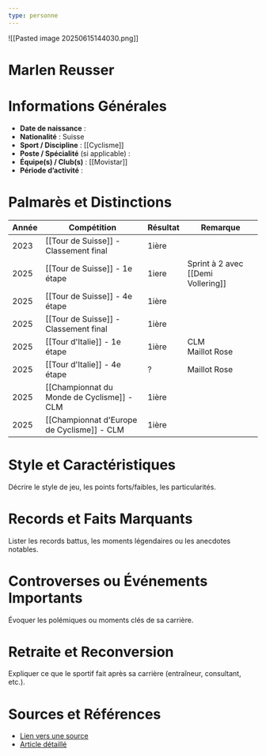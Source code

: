 ```yaml
---
type: personne
---
```

![[Pasted image 20250615144030.png]]
# Marlen Reusser

# Informations Générales
- **Date de naissance** :  
- **Nationalité** :  Suisse
- **Sport / Discipline** : [[Cyclisme]] 
- **Poste / Spécialité** (si applicable) :  
- **Équipe(s) / Club(s)** :  [[Movistar]]
- **Période d’activité** :  

# Palmarès et Distinctions
| Année | Compétition                                | Résultat | Remarque                           |
| ----- | ------------------------------------------ | -------- | ---------------------------------- |
| 2023  | [[Tour de Suisse]] - Classement final      | 1ière    |                                    |
| 2025  | [[Tour de Suisse]] - 1e étape              | 1iere    | Sprint à 2 avec [[Demi Vollering]] |
| 2025  | [[Tour de Suisse]] - 4e étape              | 1ière    |                                    |
| 2025  | [[Tour de Suisse]] - Classement final      | 1ière    |                                    |
| 2025  | [[Tour d'Italie]] - 1e étape               | 1ière    | CLM<br>Maillot Rose                |
| 2025  | [[Tour d'Italie]] - 4e étape               | ?        | Maillot Rose                       |
| 2025  | [[Championnat du Monde de Cyclisme]] - CLM | 1ière    |                                    |
| 2025  | [[Championnat d'Europe de Cyclisme]] - CLM | 1ière    |                                    |

# Style et Caractéristiques
Décrire le style de jeu, les points forts/faibles, les particularités.

# Records et Faits Marquants
Lister les records battus, les moments légendaires ou les anecdotes notables.

# Controverses ou Événements Importants
Évoquer les polémiques ou moments clés de sa carrière.

# Retraite et Reconversion
Expliquer ce que le sportif fait après sa carrière (entraîneur, consultant, etc.).

# Sources et Références
- [Lien vers une source](#)
- [Article détaillé](#)
